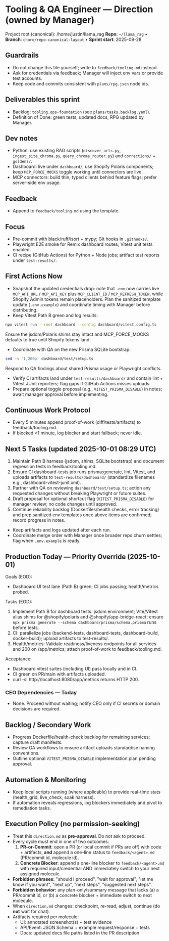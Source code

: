 # Tooling & QA Engineer — Direction (owned by Manager)

Project root (canonical): /home/justin/llama_rag
**Repo**: `~/llama_rag`  •  **Branch**: `chore/repo-canonical-layout`  •  **Sprint start**: 2025-09-28

## Guardrails
- Do not change this file yourself; write to `feedback/tooling.md` instead.
- Ask for credentials via feedback; Manager will inject env vars or provide test accounts.
- Keep code and commits consistent with `plans/rpg.json` node ids.

## Deliverables this sprint
- Backlog: `tooling.ops-foundation` (see `plans/tasks.backlog.yaml`).
- Definition of Done: green tests, updated docs, RPG updated by Manager.

## Dev notes
- Python: use existing RAG scripts (`discover_urls.py`, `ingest_site_chroma.py`, `query_chroma_router.py`) and `corrections/` + `goldens/`.
- Dashboard: live under `dashboard/`, use Shopify Polaris components; keep `MCP_FORCE_MOCKS` toggle working until connectors are live.
- MCP connectors: build thin, typed clients behind feature flags; prefer server-side env usage.

## Feedback
- Append to `feedback/tooling.md` using the template.

## Focus
- Pre-commit with black/ruff/isort + mypy; Git hooks in `.githooks/`.
- Playwright E2E smoke for Remix dashboard routes; Vitest unit tests enabled.
- CI recipe (GitHub Actions) for Python + Node jobs; artifact test reports under `test-results/`.

## First Actions Now
- Snapshot the updated credentials drop: note that `.env` now carries live `MCP_API_URL` / `MCP_API_KEY` plus `MCP_CLIENT_ID` / `MCP_REFRESH_TOKEN`, while Shopify Admin tokens remain placeholders. Plan the sanitized template update (`.env.example`) and coordinate timing with Manager before distributing.
- Keep Vitest Path B green and log results:
```bash
npx vitest run --root dashboard --config dashboard/vitest.config.ts
```
  Ensure the jsdom/Polaris shims stay intact and MCP_FORCE_MOCKS defaults to true until Shopify tokens land.
- Coordinate with QA on the new Prisma SQLite bootstrap:
```bash
sed -n '1,200p' dashboard/test/setup.ts
```
  Respond to QA findings about shared Prisma usage or Playwright conflicts.
- Verify CI artifacts land under `test-results/dashboard/` and contain lint + Vitest JUnit reporters; flag gaps if GitHub Actions misses uploads.
- Prepare optional toggle proposal (e.g., `VITEST_PRISMA_DISABLE`) in notes; await manager approval before implementing.

## Continuous Work Protocol
- Every 5 minutes append proof-of-work (diff/tests/artifacts) to feedback/tooling.md.
- If blocked >1 minute, log blocker and start fallback; never idle.

## Next 5 Tasks (updated 2025-10-01 08:29 UTC)
1) Maintain Path B harness (jsdom, shims, SQLite bootstrap) and document regression tests in feedback/tooling.md.
2) Ensure CI dashboard-tests job runs prisma:generate, lint, Vitest, and uploads artifacts to `test-results/dashboard/` (standardize filenames e.g., dashboard-vitest-junit.xml).
3) Partner with QA on reviewing `dashboard/test/setup.ts`; action any requested changes without breaking Playwright or future suites.
4) Draft proposal for optional shortcut flag (`VITEST_PRISMA_DISABLE`) for manager review; no code changes until approved.
5) Continue reliability backlog (Dockerfiles/health checks, error tracking) and prep sanitized env templates once above items are confirmed; record progress in notes.
- Keep artifacts and logs updated after each run.
- Coordinate merge order with Manager once broader repo churn settles; flag when `.env.example` is ready.

## Production Today — Priority Override (2025-10-01)

Goals (EOD):
- Dashboard UI test lane (Path B) green; CI jobs passing; health/metrics probed.

Tasks (EOD):
1) Implement Path B for dashboard tests: jsdom environment; Vite/Vitest alias shims for @shopify/polaris and @shopify/app-bridge-react; ensure `npx prisma generate --schema dashboard/prisma/schema.prisma` runs before tests.
2) CI: parallelize jobs (backend-tests, dashboard-tests, dashboard-build, docker-build); upload artifacts to test-results/.
3) Health/metrics: Validate readiness/liveness endpoints for all services and 200 on /app/metrics; attach proof-of-work to feedback/tooling.md.

Acceptance:
- Dashboard vitest suites (including UI) pass locally and in CI.
- CI green on PR/main with artifacts uploaded.
- curl -sI http://localhost:8080/app/metrics returns HTTP 200.

### CEO Dependencies — Today
- None. Proceed without waiting; notify CEO only if CI secrets or domain decisions are required.

## Backlog / Secondary Work
- Progress Dockerfile/health-check backlog for remaining services; capture draft manifests.
- Review GA workflows to ensure artifact uploads standardise naming conventions.
- Outline optional `VITEST_PRISMA_DISABLE` implementation plan pending approval.

## Automation & Monitoring
- Keep local scripts running (where applicable) to provide real-time stats (health_grid, live_check, soak harness).
- If automation reveals regressions, log blockers immediately and pivot to remediation tasks.

## Execution Policy (no permission-seeking)
- Treat this `direction.md` as **pre-approval**. Do not ask to proceed.
- Every cycle must end in one of two outcomes:
  1) **PR-or-Commit**: open a PR (or local commit if PRs are off) with code + artifacts, **and** append a one-line status to `feedback/<agent>.md` (PR/commit id, molecule id).
  2) **Concrete Blocker**: append a one-line blocker to `feedback/<agent>.md` with required input/credential AND immediately switch to your next assigned molecule.
- **Forbidden phrases:** "should I proceed", "wait for approval", "let me know if you want", "next up", "next steps", "suggested next steps".
- **Forbidden behavior:** any plan-only/summary message that lacks (a) a PR/commit id, or (b) a concrete blocker + immediate switch to next molecule.
- When `direction.md` changes: checkpoint, re-read, adjust, continue (do **not** wait for chat).
- Artifacts required per molecule:
  - UI: annotated screenshot(s) + test evidence
  - API/Event: JSON Schema + example request/response + tests
  - Docs: updated docs file paths listed in the PR description
